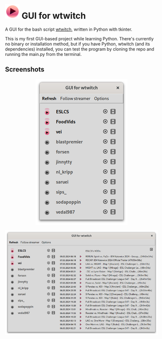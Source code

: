 ![applogo](icons/app_icon_small.png)
GUI for wtwitch
============

A GUI for the bash script [wtwitch](https://github.com/krathalan/wtwitch), written in Python with tkinter.

This is my first GUI-based project while learning Python. There's currently no binary or installation method, but if you have Python, wtwitch (and its dependencies) installed, you can test the program by cloning the repo and running the main.py from the terminal.

## Screenshots

<p align="center"><img src=screenshot1.png alt="Main window"/></p>

<p align="center"><img src=screenshot2.png alt="With VOD panel open"/></p>